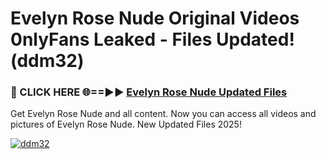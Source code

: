 # Evelyn Rose Nude Original Videos 0nlyFans Leaked - Files Updated! (ddm32)

<h3>🔴 CLICK HERE 🌐==►► <a href="https://tinyurl.com/5h6xmrr3" rel="nofollow">Evelyn Rose Nude Updated Files</a></h3>

Get Evelyn Rose Nude and all content. Now you can access all videos and pictures of Evelyn Rose Nude. New Updated Files 2025!

[![ddm32](https://i.imgur.com/KVD873Z.gif)](https://tinyurl.com/5h6xmrr3)
